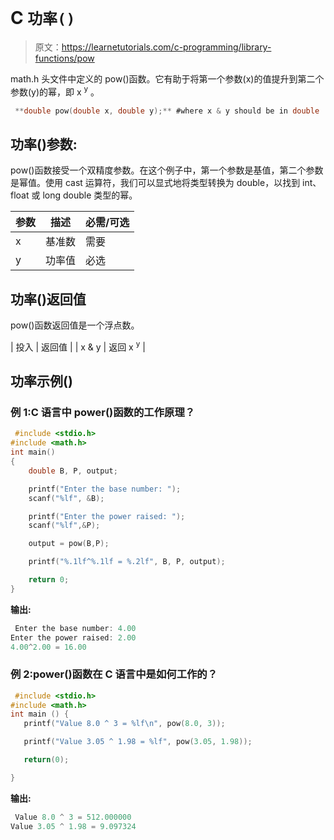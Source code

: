 # C `功率()`

> 原文：<https://learnetutorials.com/c-programming/library-functions/pow>

math.h 头文件中定义的 pow()函数。它有助于将第一个参数(x)的值提升到第二个参数(y)的幂，即 x <sup>y</sup> 。

```c
 **double pow(double x, double y);** #where x & y should be in double 

```

## 功率()参数:

pow()函数接受一个双精度参数。在这个例子中，第一个参数是基值，第二个参数是幂值。使用 cast 运算符，我们可以显式地将类型转换为 double，以找到 int、float 或 long double 类型的幂。

| 参数 | 描述 | 必需/可选 |
| --- | --- | --- |
| x | 基准数 | 需要 |
| y | 功率值 | 必选 |

## 功率()返回值

pow()函数返回值是一个浮点数。

| 投入 | 返回值 |
| x & y | 返回 x <sup>y</sup> |

## 功率示例()

### 例 1:C 语言中 power()函数的工作原理？

```c
 #include <stdio.h>
#include <math.h>
int main()
{
    double B, P, output;

    printf("Enter the base number: ");
    scanf("%lf", &B);

    printf("Enter the power raised: ");
    scanf("%lf",&P);

    output = pow(B,P);

    printf("%.1lf^%.1lf = %.2lf", B, P, output);

    return 0;
} 

```

**输出:**

```c
 Enter the base number: 4.00
Enter the power raised: 2.00
4.00^2.00 = 16.00 
```

### 例 2:power()函数在 C 语言中是如何工作的？

```c
 #include <stdio.h>
#include <math.h>
int main () {
   printf("Value 8.0 ^ 3 = %lf\n", pow(8.0, 3));

   printf("Value 3.05 ^ 1.98 = %lf", pow(3.05, 1.98));

   return(0);

} 

```

**输出:**

```c
 Value 8.0 ^ 3 = 512.000000
Value 3.05 ^ 1.98 = 9.097324 
```